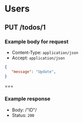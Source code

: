 # Users

## PUT  /todos/1

### Example body for request

* Content-Type: `application/json`
* Accept: `application/json`


```json
{
   "message": "Update",
}
```

===

### Example response
* Body: /"ID"/
* Status: `200`
